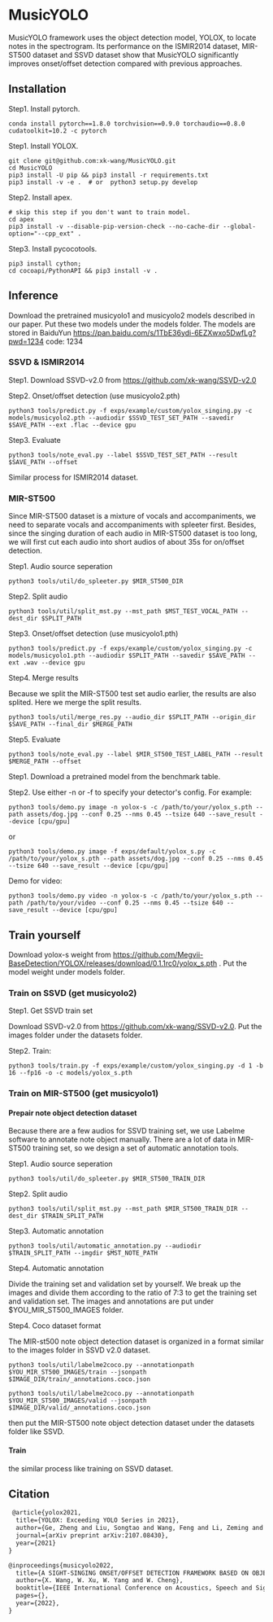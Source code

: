 # MusicYOLO
MusicYOLO framework uses the object detection model, YOLOX, to locate notes in the spectrogram. Its performance on the ISMIR2014 dataset, MIR-ST500 dataset and SSVD dataset show that MusicYOLO significantly improves onset/offset detection compared with previous approaches.

## Installation

Step1. Install pytorch.
```shell
conda install pytorch==1.8.0 torchvision==0.9.0 torchaudio==0.8.0 cudatoolkit=10.2 -c pytorch
```

Step1. Install YOLOX.
```shell
git clone git@github.com:xk-wang/MusicYOLO.git
cd MusicYOLO
pip3 install -U pip && pip3 install -r requirements.txt
pip3 install -v -e .  # or  python3 setup.py develop
```
Step2. Install apex.

```shell
# skip this step if you don't want to train model.
cd apex
pip3 install -v --disable-pip-version-check --no-cache-dir --global-option="--cpp_ext" .
```

Step3. Install pycocotools.

```shell
pip3 install cython;
cd cocoapi/PythonAPI && pip3 install -v .
```

## Inference

Download the pretrained musicyolo1 and musicyolo2 models described in our paper. Put these two models under the models folder. The models are stored in BaiduYun https://pan.baidu.com/s/1TbE36ydi-6EZXwxo5DwfLg?pwd=1234 code: 1234

### SSVD & ISMIR2014

Step1. Download SSVD-v2.0 from https://github.com/xk-wang/SSVD-v2.0

Step2. Onset/offset detection (use musicyolo2.pth)
```shell
python3 tools/predict.py -f exps/example/custom/yolox_singing.py -c models/musicyolo2.pth --audiodir $SSVD_TEST_SET_PATH --savedir $SAVE_PATH --ext .flac --device gpu
```

Step3. Evaluate
```shell
python3 tools/note_eval.py --label $SSVD_TEST_SET_PATH --result $SAVE_PATH --offset
```

Similar process for ISMIR2014 dataset.

### MIR-ST500

Since MIR-ST500 dataset is a mixture of vocals and accompaniments, we need to separate vocals and accompaniments with spleeter first. Besides, since the singing duration of each audio in MIR-ST500 dataset is too long, we will first cut each audio into short audios of about 35s for on/offset detection.

Step1. Audio source seperation
```shell
python3 tools/util/do_spleeter.py $MIR_ST500_DIR
```

Step2. Split audio
```shell
python3 tools/util/split_mst.py --mst_path $MST_TEST_VOCAL_PATH --dest_dir $SPLIT_PATH
```

Step3. Onset/offset detection (use musicyolo1.pth)
```shell
python3 tools/predict.py -f exps/example/custom/yolox_singing.py -c models/musicyolo1.pth --audiodir $SPLIT_PATH --savedir $SAVE_PATH --ext .wav --device gpu
```

Step4. Merge results

Because we split the MIR-ST500 test set audio earlier, the results are also splited. Here we merge the split results.
```shell
python3 tools/util/merge_res.py --audio_dir $SPLIT_PATH --origin_dir $SAVE_PATH --final_dir $MERGE_PATH
```

Step5. Evaluate
```shell
python3 tools/note_eval.py --label $MIR_ST500_TEST_LABEL_PATH --result $MERGE_PATH --offset
```

Step1. Download a pretrained model from the benchmark table.

Step2. Use either -n or -f to specify your detector's config. For example:

```shell
python3 tools/demo.py image -n yolox-s -c /path/to/your/yolox_s.pth --path assets/dog.jpg --conf 0.25 --nms 0.45 --tsize 640 --save_result --device [cpu/gpu]
```
or
```shell
python3 tools/demo.py image -f exps/default/yolox_s.py -c /path/to/your/yolox_s.pth --path assets/dog.jpg --conf 0.25 --nms 0.45 --tsize 640 --save_result --device [cpu/gpu]
```
Demo for video:
```shell
python3 tools/demo.py video -n yolox-s -c /path/to/your/yolox_s.pth --path /path/to/your/video --conf 0.25 --nms 0.45 --tsize 640 --save_result --device [cpu/gpu]
```

## Train yourself

Download yolox-s weight from https://github.com/Megvii-BaseDetection/YOLOX/releases/download/0.1.1rc0/yolox_s.pth . Put the model weight under models folder.

### Train on SSVD (get musicyolo2)

Step1. Get SSVD train set

Download SSVD-v2.0 from https://github.com/xk-wang/SSVD-v2.0. Put the images folder under the datasets folder.

Step2. Train:

```shell
python3 tools/train.py -f exps/example/custom/yolox_singing.py -d 1 -b 16 --fp16 -o -c models/yolox_s.pth
```

### Train on MIR-ST500 (get musicyolo1)

#### Prepair note object detection dataset
Because there are a few audios for SSVD training set, we use Labelme software to annotate note object manually. There are a lot of data in MIR-ST500 training set, so we design a set of automatic annotation tools.

Step1. Audio source seperation
```shell
python3 tools/util/do_spleeter.py $MIR_ST500_TRAIN_DIR
```

Step2. Split audio
```shell
python3 tools/util/split_mst.py --mst_path $MIR_ST500_TRAIN_DIR --dest_dir $TRAIN_SPLIT_PATH
```

Step3. Automatic annotation

```shell
python3 tools/util/automatic_annotation.py --audiodir $TRAIN_SPLIT_PATH --imgdir $MST_NOTE_PATH
```

Step4. Automatic annotation

Divide the training set and validation set by yourself. We break up the images and divide them according to the ratio of 7:3 to get the training set and validation set. The images and annotations are put under $YOU_MIR_ST500_IMAGES folder.

Step4. Coco dataset format

The MIR-st500 note object detection dataset is organized in a format similar to the images folder in SSVD v2.0 dataset.

```shell
python3 tools/util/labelme2coco.py --annotationpath $YOU_MIR_ST500_IMAGES/train --jsonpath $IMAGE_DIR/train/_annotations.coco.json

python3 tools/util/labelme2coco.py --annotationpath $YOU_MIR_ST500_IMAGES/valid --jsonpath $IMAGE_DIR/valid/_annotations.coco.json
```

then put the MIR-ST500 note object detection dataset under the datasets folder like SSVD.

#### Train

the similar process like training on SSVD dataset.

## Citation

```latex
 @article{yolox2021,
  title={YOLOX: Exceeding YOLO Series in 2021},
  author={Ge, Zheng and Liu, Songtao and Wang, Feng and Li, Zeming and Sun, Jian},
  journal={arXiv preprint arXiv:2107.08430},
  year={2021}
}

@inproceedings{musicyolo2022,
  title={A SIGHT-SINGING ONSET/OFFSET DETECTION FRAMEWORK BASED ON OBJECT DETECTION INSTEAD OF SPECTRUM FRAMES.},
  author={X. Wang, W. Xu, W. Yang and W. Cheng},
  booktitle={IEEE International Conference on Acoustics, Speech and Signal Processing (ICASSP)},
  pages={},
  year={2022},
}
```
